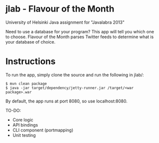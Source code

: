jlab - Flavour of the Month
====

University of Helsinki Java assignment for "Javalabra 2013"

Need to use a database for your program? This app will tell you which one to choose.
Flavour of the Month parses Twitter feeds to determine what is your database of choice.


# Instructions
To run the app, simply clone the source and run the following in jlab/:
```shell
$ mvn clean package
$ java -jar target/dependency/jetty-runner.jar /target/<war package>.war
```

By default, the app runs at port 8080, so use localhost:8080.

TO-DO:
* Core logic
* API bindings
* CLI component (portmapping)
* Unit testing
